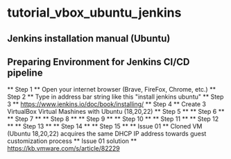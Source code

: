 # tutorial_vbox_ubuntu_jenkins
## Jenkins installation manual (Ubuntu)

## Preparing Environment for Jenkins CI/CD pipeline

** Step 1 ** Open your internet browser (Brave, FireFox, Chrome, etc.)
** Step 2 ** Type in address bar string like this "install jenkins ubuntu"
** Step 3 ** https://www.jenkins.io/doc/book/installing/
** Step 4 ** Create 3 VirtualBox  Virtual Mashines with Ubuntu (18,20,22)
** Step 5 **
** Step 6 **
** Step 7 **
** Step 8 **
** Step 9 **
** Step 10 **
** Step 11 **
** Step 12 **
** Step 13 **
** Step 14 **
** Step 15 **
** Issue 01 ** Cloned VM (Ubuntu 18,20,22) acquires the same DHCP IP address towards guest customization process
** Issue 01 solution ** https://kb.vmware.com/s/article/82229
